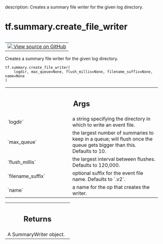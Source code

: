 description: Creates a summary file writer for the given log directory.

<div itemscope itemtype="http://developers.google.com/ReferenceObject">
<meta itemprop="name" content="tf.summary.create_file_writer" />
<meta itemprop="path" content="Stable" />
</div>

# tf.summary.create_file_writer

<!-- Insert buttons and diff -->

<table class="tfo-notebook-buttons tfo-api nocontent" align="left">
<td>
  <a target="_blank" href="https://github.com/tensorflow/tensorflow/blob/r2.3/tensorflow/python/ops/summary_ops_v2.py#L363-L422">
    <img src="https://www.tensorflow.org/images/GitHub-Mark-32px.png" />
    View source on GitHub
  </a>
</td>
</table>



Creates a summary file writer for the given log directory.

<pre class="devsite-click-to-copy prettyprint lang-py tfo-signature-link">
<code>tf.summary.create_file_writer(
    logdir, max_queue=None, flush_millis=None, filename_suffix=None, name=None
)
</code></pre>



<!-- Placeholder for "Used in" -->


<!-- Tabular view -->
 <table class="responsive fixed orange">
<colgroup><col width="214px"><col></colgroup>
<tr><th colspan="2"><h2 class="add-link">Args</h2></th></tr>

<tr>
<td>
`logdir`
</td>
<td>
a string specifying the directory in which to write an event file.
</td>
</tr><tr>
<td>
`max_queue`
</td>
<td>
the largest number of summaries to keep in a queue; will
flush once the queue gets bigger than this. Defaults to 10.
</td>
</tr><tr>
<td>
`flush_millis`
</td>
<td>
the largest interval between flushes. Defaults to 120,000.
</td>
</tr><tr>
<td>
`filename_suffix`
</td>
<td>
optional suffix for the event file name. Defaults to `.v2`.
</td>
</tr><tr>
<td>
`name`
</td>
<td>
a name for the op that creates the writer.
</td>
</tr>
</table>



<!-- Tabular view -->
 <table class="responsive fixed orange">
<colgroup><col width="214px"><col></colgroup>
<tr><th colspan="2"><h2 class="add-link">Returns</h2></th></tr>
<tr class="alt">
<td colspan="2">
A SummaryWriter object.
</td>
</tr>

</table>

